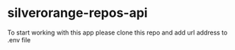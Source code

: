 # silverorange-repos-api

To start working with this app please clone this repo and add url address to .env file

